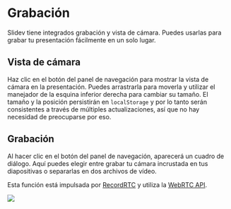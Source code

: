 # Grabación

Slidev tiene integrados grabación y vista de cámara. Puedes usarlas para grabar tu presentación fácilmente en un solo lugar.

## Vista de cámara

Haz clic en el botón <carbon-user-avatar class="inline-icon-btn"/> del panel de navegación para mostrar la vista de cámara en la presentación. Puedes arrastrarla para moverla y utilizar el manejador de la esquina inferior derecha para cambiar su tamaño. El tamaño y la posición persistirán en `localStorage` y por lo tanto serán consistentes a través de múltiples actualizaciones, así que no hay necesidad de preocuparse por eso.

<Tweet id="1395006771027120133" />

## Grabación

Al hacer clic en el botón <carbon-video class="inline-icon-btn"/> del panel de navegación, aparecerá un cuadro de diálogo. Aquí puedes elegir entre grabar tu cámara incrustada en tus diapositivas o separarlas en dos archivos de vídeo.

Esta función está impulsada por [RecordRTC](https://github.com/muaz-khan/RecordRTC) y utiliza la [WebRTC API](https://webrtc.org/).

![](/screenshots/recording.png)
